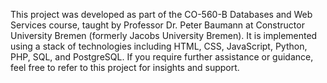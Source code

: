 This project was developed as part of the CO-560-B Databases and Web Services course, taught by Professor Dr. Peter Baumann at Constructor University Bremen (formerly Jacobs University Bremen). It is implemented using a stack of technologies including HTML, CSS, JavaScript, Python, PHP, SQL, and PostgreSQL. If you require further assistance or guidance, feel free to refer to this project for insights and support.






